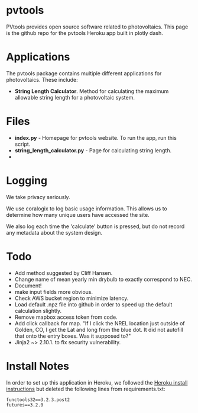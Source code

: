 # pvtools
PVtools provides open source software related to photovoltaics.
This page is the github repo for the pvtools Heroku app built in plotly dash.

# Applications

The pvtools package contains multiple different applications for photovoltaics. These include:
- **String Length Calculator**. Method for calculating the maximum allowable string length for a photovoltaic system. 

# Files

- **index.py** - Homepage for pvtools website. To run the app, run this script.
- **string_length_calculator.py** - Page for calculating string length.
- 

# Logging

We take privacy seriously.

We use coralogix to log basic usage information. This allows us to determine how many unique users have accessed the site.

We also log each time the 'calculate' button is pressed, but do not record any metadata about the system design.  



# Todo

- Add method suggested by Cliff Hansen.
- Change name of mean yearly min drybulb to exactly correspond to NEC.
- Document! 
- make input fields more obvious.
- Check AWS bucket region to minimize latency.
- Load default .npz file into github in order to speed up the default calculation slightly.
- Remove mapbox access token from code.
- Add click callback for map. "If I click the NREL location just outside of Golden, CO, I get the Lat and long from the blue dot. It did not autofill that onto the entry boxes. Was it supposed to?"
- Jinja2 ~> 2.10.1. to fix security vulnerability.

# Install Notes

In order to set up this application in Heroku, we followed the [Heroku install instructions](https://dash.plot.ly/deployment) but deleted the following lines from requirements.txt:
```
functools32==3.2.3.post2
futures==3.2.0
```